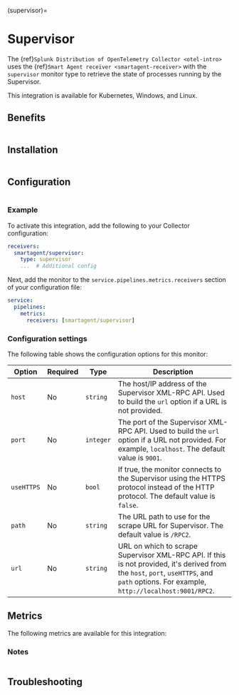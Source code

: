(supervisor)=

# Supervisor

<meta name="description" content="Use this Splunk Observability Cloud integration for the Supervisor monitor. See benefits, install, configuration, and metrics">

The {ref}`Splunk Distribution of OpenTelemetry Collector <otel-intro>` uses the {ref}`Smart Agent receiver <smartagent-receiver>` with the `supervisor` monitor type to retrieve the state of processes running by the Supervisor.

This integration is available for Kubernetes, Windows, and Linux.

## Benefits

```{include} /_includes/benefits.md
```

## Installation

```{include} /_includes/collector-installation.md
```

## Configuration

```{include} /_includes/configuration.md
```

### Example

To activate this integration, add the following to your Collector configuration:

```yaml 
receivers:
  smartagent/supervisor:
    type: supervisor
    ...  # Additional config
```

Next, add the monitor to the `service.pipelines.metrics.receivers` section of your configuration file:

```yaml
service:
  pipelines:
    metrics:
      receivers: [smartagent/supervisor]
```

### Configuration settings 

The following table shows the configuration options for this monitor:

| Option | Required | Type | Description |
| --- | --- | --- | --- |
| `host` | No | `string` | The host/IP address of the Supervisor XML-RPC API. Used to build the `url` option if a URL is not provided. |
| `port` | No | `integer` | The port of the Supervisor XML-RPC API. Used to build the `url` option if a URL not provided. For example, `localhost`. The default value is `9001`. |
| `useHTTPS` | No | `bool` | If true, the monitor connects to the Supervisor using the HTTPS protocol instead of the HTTP protocol. The default value is `false`. |
| `path` | No | `string` | The URL path to use for the scrape URL for Supervisor. The default value is `/RPC2`. |
| `url` | No | `string` | URL on which to scrape Supervisor XML-RPC API. If this is not provided, it's derived from the `host`, `port`, `useHTTPS`, and `path` options. For example, `http://localhost:9001/RPC2`. |

## Metrics

The following metrics are available for this integration:

<div class="metrics-yaml" url="https://raw.githubusercontent.com/signalfx/splunk-otel-collector/main/internal/signalfx-agent/pkg/monitors/supervisor/metadata.yaml"></div>

### Notes

```{include} /_includes/metric-defs.md
```

## Troubleshooting

```{include} /_includes/troubleshooting.md
```